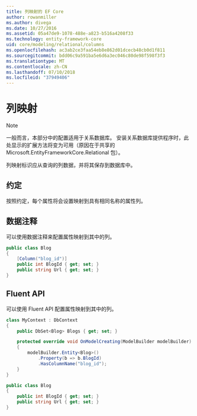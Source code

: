 ```yaml
---
title: 列映射的 EF Core
author: rowanmiller
ms.author: divega
ms.date: 10/27/2016
ms.assetid: 05a47de9-1078-488e-a823-b516a4208f33
ms.technology: entity-framework-core
uid: core/modeling/relational/columns
ms.openlocfilehash: ac3ab2ce3faa54eb8e862d01dcecb48cb0d1f811
ms.sourcegitcommit: bdd06c9a591ba5e6d6a3ec046c80de98f598f3f3
ms.translationtype: MT
ms.contentlocale: zh-CN
ms.lasthandoff: 07/10/2018
ms.locfileid: "37949406"
---
```

# <a name="column-mapping"></a>列映射

> [!NOTE]  
> 一般而言，本部分中的配置适用于关系数据库。 安装关系数据库提供程序时，此处显示的扩展方法将变为可用（原因在于共享的 Microsoft.EntityFrameworkCore.Relational 包）。

列映射标识应从查询的列数据，并将其保存到数据库中。

## <a name="conventions"></a>约定

按照约定，每个属性将会设置映射到具有相同名称的属性列。

## <a name="data-annotations"></a>数据注释

可以使用数据注释来配置属性映射到其中的列。

<!-- [!code-csharp[Main](samples/core/relational/Modeling/DataAnnotations/Samples/Relational/Column.cs?highlight=3)] -->
``` csharp
public class Blog
{
    [Column("blog_id")]
    public int BlogId { get; set; }
    public string Url { get; set; }
}
```

## <a name="fluent-api"></a>Fluent API

可以使用 Fluent API 配置属性映射到其中的列。

<!-- [!code-csharp[Main](samples/core/relational/Modeling/FluentAPI/Samples/Relational/Column.cs?highlight=7,8,9)] -->
``` csharp
class MyContext : DbContext
{
    public DbSet<Blog> Blogs { get; set; }

    protected override void OnModelCreating(ModelBuilder modelBuilder)
    {
        modelBuilder.Entity<Blog>()
            .Property(b => b.BlogId)
            .HasColumnName("blog_id");
    }
}

public class Blog
{
    public int BlogId { get; set; }
    public string Url { get; set; }
}
```
